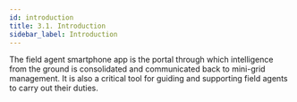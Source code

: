 ```yaml
---
id: introduction
title: 3.1. Introduction
sidebar_label: Introduction
---
```


The field agent smartphone app is the portal through which intelligence from the ground is consolidated and communicated back to mini-grid management. It is also a critical tool for guiding and supporting field agents to carry out their duties.